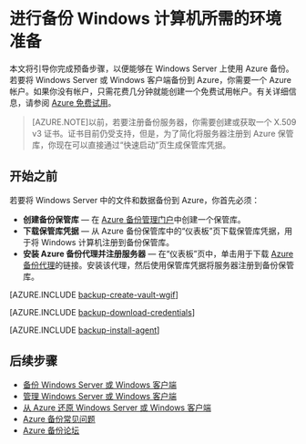 <properties
	pageTitle="配置 Azure 备份服务以准备备份 Windows Server | Azure"
	description="使用本教程可了解如何在 Microsoft 的 Azure 云产品/服务中使用备份服务来将 Windows Server 备份到云中。"
	services="backup"
	documentationCenter=""
	authors="Jim-Parker"
	manager="jwhit"
	editor=""/>

<tags
	ms.service="backup"
	ms.date="11/26/2015"
	wacn.date="12/17/2015"/>

# 进行备份 Windows 计算机所需的环境准备

本文将引导你完成预备步骤，以便能够在 Windows Server 上使用 Azure 备份。若要将 Windows Server 或 Windows 客户端备份到 Azure，你需要一个 Azure 帐户。如果你没有帐户，只需花费几分钟就能创建一个免费试用帐户。有关详细信息，请参阅 [Azure 免费试用](/pricing/free-trial/)。
>[AZURE.NOTE]以前，若要注册备份服务器，你需要创建或获取一个 X.509 v3 证书。证书目前仍受支持，但是，为了简化将服务器注册到 Azure 保管库，你现在可以直接通过“快速启动”页生成保管库凭据。

## 开始之前
若要将 Windows Server 中的文件和数据备份到 Azure，你首先必须：

- **创建备份保管库** — 在 [Azure 备份管理门户](http://manage.windowsazure.cn)中创建一个保管库。
- **下载保管库凭据** — 从 Azure 备份保管库中的“仪表板”页下载保管库凭据，用于将 Windows 计算机注册到备份保管库。
- **安装 Azure 备份代理并注册服务器** — 在“仪表板”页中，单击用于下载 [Azure 备份代理](http://aka.ms/azurebackup_agent)的链接。安装该代理，然后使用保管库凭据将服务器注册到备份保管库。

[AZURE.INCLUDE [backup-create-vault-wgif](../includes/backup-create-vault-wgif.md)]

[AZURE.INCLUDE [backup-download-credentials](../includes/backup-download-credentials.md)]

[AZURE.INCLUDE [backup-install-agent](../includes/backup-install-agent.md)]

## 后续步骤
- [备份 Windows Server 或 Windows 客户端](/documentation/articles/backup-azure-backup-windows-server)
- [管理 Windows Server 或 Windows 客户端](/documentation/articles/backup-azure-manage-windows-server)
- [从 Azure 还原 Windows Server 或 Windows 客户端](/documentation/articles/backup-azure-restore-windows-server)
- [Azure 备份常见问题](/documentation/articles/backup-azure-backup-faq)
- [Azure 备份论坛](https://social.msdn.microsoft.com/forums/azure/en-US/home?forum=windowsazureonlinebackup)

<!---HONumber=Mooncake_0104_2016-->